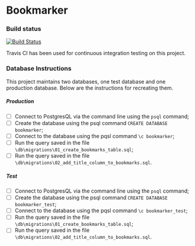 # Bookmarker

### Build status
[![Build Status](https://travis-ci.org/FergusLemon/bookmarker.svg?branch=master)](https://travis-ci.org/FergusLemon/bookmarker)

Travis CI has been used for continuous integration testing on this project.

### Database Instructions
This project maintains two databases, one test database and one production database.  Below are the instructions for recreating them.

##### Production
- [ ] Connect to PostgresQL via the command line using the `psql` command;
- [ ] Create the database using the psql command `CREATE DATABASE bookmarker`;
- [ ] Connect to the database using the pqsl command `\c bookmarker`;
- [ ] Run the query saved in the file `\db\migrations\01_create_bookmarks_table.sql`;
- [ ] Run the query saved in the file `\db\migrations\02_add_title_column_to_bookmarks.sql`.

##### Test
- [ ] Connect to PostgresQL via the command line using the `psql` command;
- [ ] Create the database using the psql command `CREATE DATABASE bookmarker_test`;
- [ ] Connect to the database using the pqsl command `\c bookmarker_test`;
- [ ] Run the query saved in the file `\db\migrations\01_create_bookmarks_table.sql`;
- [ ] Run the query saved in the file `\db\migrations\02_add_title_column_to_bookmarks.sql`.
